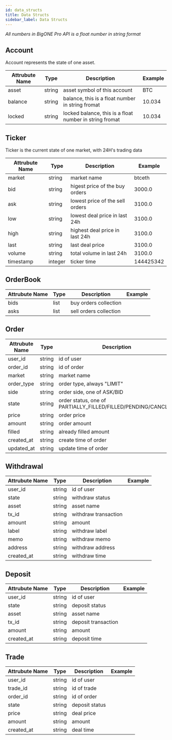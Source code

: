 ```yaml
---
id: data_structs
title: Data Structs
sidebar_label: Data Structs
---
```


*All numbers in BigONE Pro API is a float number in string format*

## Account

Account represents the state of one asset.

Attrubute Name | Type | Description | Example
---- | --- | --- | ---
asset | string | asset symbol of this account | BTC
balance | string | balance, this is a float number in string fromat | 10.034
locked | string | locked balance, this is a float number in string fromat | 10.034

## Ticker

Ticker is the current state of one market, with 24H's trading data

Attrubute Name | Type | Description | Example
---- | --- | --- | ---
market | string | market name | btceth
bid | string | higest price of the buy orders | 3000.0
ask | string | lowest price of the sell orders | 3100.0
low | string | lowest deal price in last 24h | 3100.0
high | string | highest deal price in last 24h | 3100.0
last | string | last deal price | 3100.0
volume | string | total volume in last 24h | 3100.0
timestamp | integer | ticker time | 144425342

## OrderBook

Attrubute Name | Type | Description | Example
---- | --- | --- | ---
bids | list | buy orders collection ||
asks | list | sell orders collection ||


## Order

Attrubute Name | Type | Description | Example
---- | --- | --- | ---
user_id | string | id of user ||
order_id | string | id of order ||
market | string | market name ||
order_type | string | order type, always "LIMIT"||
side | string | order side, one of ASK/BID ||
state | string | order status, one of PARTIALLY_FILLED/FILLED/PENDING/CANCLED ||
price | string | order price ||
amount | string | order amount ||
filled | string | already filled amount ||
created_at | string | create time of order ||
updated_at | string | update time of order ||


## Withdrawal

Attrubute Name | Type | Description | Example
---- | --- | --- | ---
user_id | string | id of user ||
state | string | withdraw status ||
asset | string | asset name ||
tx_id | string | withdraw transaction ||
amount | string | amount ||
label | string | withdraw label ||
memo | string |  withdraw memo ||
address | string |  withdraw address ||
created_at | string | withdraw time ||

## Deposit

Attrubute Name | Type | Description | Example
---- | --- | --- | ---
user_id | string | id of user ||
state | string | deposit status ||
asset | string | asset name ||
tx_id | string | deposit transaction ||
amount | string | amount ||
created_at | string | deposit time ||

## Trade

Attrubute Name | Type | Description | Example
---- | --- | --- | ---
user_id | string | id of user ||
trade_id | string | id of trade ||
order_id | string | id of order ||
state | string | deposit status ||
price | string | deal price ||
amount | string | amount ||
created_at | string | deal time ||